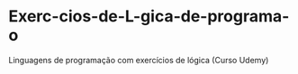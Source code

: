 # Exerc-cios-de-L-gica-de-programa-o
Linguagens de programação com exercícios de lógica (Curso Udemy)
